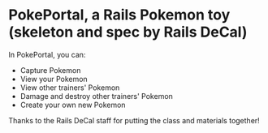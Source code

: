 # PokePortal, a Rails Pokemon toy (skeleton and spec by Rails DeCal)

In PokePortal, you can:

* Capture Pokemon
* View your Pokemon
* View other trainers' Pokemon
* Damage and destroy other trainers' Pokemon
* Create your own new Pokemon

Thanks to the Rails DeCal staff for putting the class and materials together!
